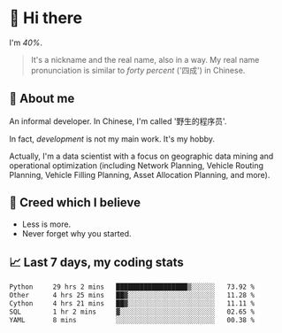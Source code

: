 # 👋 Hi there

I'm *40%*.

> It's a nickname and the real name, also in a way.
> My real name pronunciation is similar to *forty percent* ('四成') in Chinese.

## :speech_balloon: About me

An informal developer. In Chinese, I'm called '野生的程序员'.

In fact, _development_ is not my main work. It's my hobby.

Actually, I'm a data scientist with a focus on geographic data mining and operational optimization (including Network Planning, Vehicle Routing Planning, Vehicle Filling Planning, Asset Allocation Planning, and more).

## :see_no_evil: Creed which I believe

- Less is more.
- Never forget why you started.

## :chart_with_upwards_trend: Last 7 days, my coding stats

<!--START_SECTION:waka-->

```txt
Python     29 hrs 2 mins   ██████████████████▒░░░░░░   73.92 %
Other      4 hrs 25 mins   ██▓░░░░░░░░░░░░░░░░░░░░░░   11.28 %
Cython     4 hrs 21 mins   ██▓░░░░░░░░░░░░░░░░░░░░░░   11.11 %
SQL        1 hr 2 mins     ▓░░░░░░░░░░░░░░░░░░░░░░░░   02.65 %
YAML       8 mins          ░░░░░░░░░░░░░░░░░░░░░░░░░   00.38 %
```

<!--END_SECTION:waka-->
